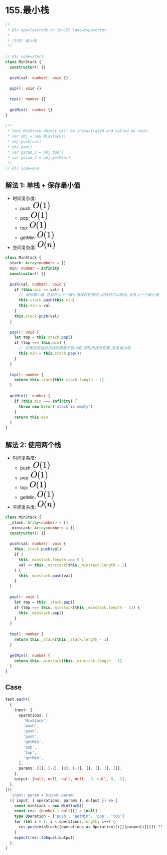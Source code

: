 # 155.最小栈

```ts
/*
 * @lc app=leetcode.cn id=155 lang=typescript
 *
 * [155] 最小栈
 */

// @lc code=start
class MinStack {
  constructor() {}

  push(val: number): void {}

  pop(): void {}

  top(): number {}

  getMin(): number {}
}

/**
 * Your MinStack object will be instantiated and called as such:
 * var obj = new MinStack()
 * obj.push(val)
 * obj.pop()
 * var param_3 = obj.top()
 * var param_4 = obj.getMin()
 */
// @lc code=end
```

## 解法 1: 单栈 + 保存最小值

- 时间复杂度:
  - push: <!-- $O(1)$ --> <img style="transform: translateY(0.1em); background: white;" src="./svg/o-1.svg" alt="O(1)">
  - pop: <!-- $O(1)$ --> <img style="transform: translateY(0.1em); background: white;" src="./svg/o-1.svg" alt="O(1)">
  - top: <!-- $O(1)$ --> <img style="transform: translateY(0.1em); background: white;" src="./svg/o-1.svg" alt="O(1)">
  - getMin: <!-- $O(1)$ --> <img style="transform: translateY(0.1em); background: white;" src="./svg/o-1.svg" alt="O(1)">
- 空间复杂度: <!-- $O(n)$ --> <img style="transform: translateY(0.1em); background: white;" src="./svg/o-n.svg" alt="O(n)">

```ts
class MinStack {
  stack: Array<number> = []
  min: number = Infinity
  constructor() {}

  push(val: number): void {
    if (this.min >= val) {
      // 保存最小值,并且将上一个最小值保存在栈中,出栈时可以取出,恢复上一个最小值
      this.stack.push(this.min)
      this.min = val
    }
    this.stack.push(val)
  }

  pop(): void {
    let tmp = this.stack.pop()
    if (tmp === this.min) {
      // 如果发现当前出栈元素等于最小值,那取出栈顶元素,恢复最小值
      this.min = this.stack.pop()!
    }
  }

  top(): number {
    return this.stack[this.stack.length - 1]
  }

  getMin(): number {
    if (this.min === Infinity) {
      throw new Error('stack is empty')
    }
    return this.min
  }
}
```

## 解法 2: 使用两个栈

- 时间复杂度:
  - push: <!-- $O(1)$ --> <img style="transform: translateY(0.1em); background: white;" src="./svg/o-1.svg" alt="O(1)">
  - pop: <!-- $O(1)$ --> <img style="transform: translateY(0.1em); background: white;" src="./svg/o-1.svg" alt="O(1)">
  - top: <!-- $O(1)$ --> <img style="transform: translateY(0.1em); background: white;" src="./svg/o-1.svg" alt="O(1)">
  - getMin: <!-- $O(1)$ --> <img style="transform: translateY(0.1em); background: white;" src="./svg/o-1.svg" alt="O(1)">
- 空间复杂度: <!-- $O(n)$ --> <img style="transform: translateY(0.1em); background: white;" src="./svg/o-n.svg" alt="O(n)">

```ts
class MinStack {
  _stack: Array<number> = []
  _minstack: Array<number> = []
  constructor() {}

  push(val: number): void {
    this._stack.push(val)
    if (
      this._minstack.length === 0 ||
      val <= this._minstack[this._minstack.length - 1]
    ) {
      this._minstack.push(val)
    }
  }

  pop(): void {
    let tmp = this._stack.pop()
    if (tmp === this._minstack[this._minstack.length - 1]) {
      this._minstack.pop()
    }
  }

  top(): number {
    return this._stack[this._stack.length - 1]
  }

  getMin(): number {
    return this._minstack[this._minstack.length - 1]
  }
}
```

## Case

```ts
test.each([
  {
    input: {
      operations: [
        'MinStack',
        'push',
        'push',
        'push',
        'getMin',
        'pop',
        'top',
        'getMin',
      ],
      params: [[], [-2], [0], [-3], [], [], [], []],
    },
    output: [null, null, null, null, -3, null, 0, -2],
  },
])(
  'input: param = $input.param',
  ({ input: { operations, params }, output }) => {
    const minStack = new MinStack()
    const res: (number | null)[] = [null]
    type Operation = ['push', 'getMin', 'pop', 'top']
    for (let i = 1; i < operations.length; i++) {
      res.push(minStack[(operations as Operation)[i]](params[i][0]) ?? null)
    }
    expect(res).toEqual(output)
  },
)
```
